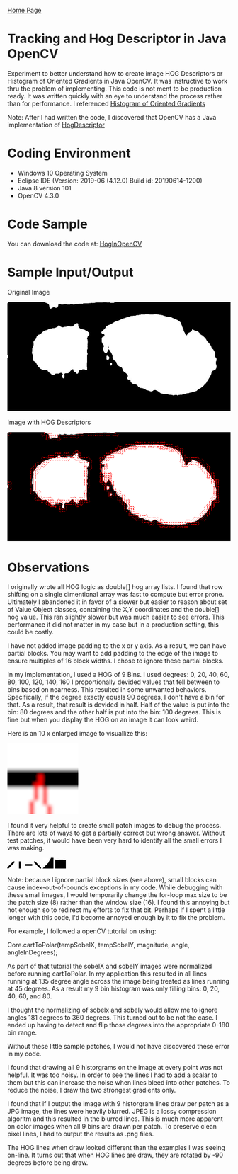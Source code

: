 [Home Page](https://github.com/TrackerLounge/Home)

# Tracking and Hog Descriptor in Java OpenCV
Experiment to better understand how to create image HOG Descriptors  or Histogram of Oriented Gradients in Java OpenCV.
It was instructive to work thru the problem of implementing. 
This code is not ment to be production ready. 
It was written quickly with an eye to understand the process rather than for performance.
I referenced [Histogram of Oriented Gradients](https://www.learnopencv.com/histogram-of-oriented-gradients/)

Note: After I had written the code, I discovered that OpenCV has a Java implementation of [HogDescriptor](https://docs.opencv.org/3.4/javadoc/org/opencv/objdetect/HOGDescriptor.html)

# Coding Environment
- Windows 10 Operating System
- Eclipse IDE (Version: 2019-06 (4.12.0) Build id: 20190614-1200)
- Java 8 version 101
- OpenCV 4.3.0

# Code Sample
You can download the code at:
[HogInOpenCV](https://github.com/TrackerLounge/TrackingAndHogDescriptorInJavaOpenCV/tree/master/HogInOpenCV)

# Sample Input/Output

Original Image

<img src='/HogInOpenCV/resources/LF_20in_Stride_Wet_Sand_Binary_Small.jpg' width=800>

Image with HOG Descriptors

<img src='/HogInOpenCV/resources/arrowsDraw.png' width=800>

# Observations
I originally wrote all HOG logic as double[] hog array lists.
I found that row shifting on a single dimentional array was fast to compute but error prone.
Ultimately I abandoned it in favor of a slower but easier to reason about set of Value Object classes, containing the X,Y coordinates and the double[] hog value. 
This ran slightly slower but was much easier to see errors. 
This performance it did not matter in my case but in a production setting, this could be costly.

I have not added image padding to the x or y axis. As a result, we can have partial blocks. 
You may want to add padding to the edge of the image to ensure multiples of 16 block widths.
I chose to ignore these partial blocks.

In my implementation, I used a HOG of 9 Bins.
I used degrees: 0, 20, 40, 60, 80, 100, 120, 140, 160
I proportionally devided values that fell between to bins based on nearness.
This resulted in some unwanted behaviors.
Specifically, if the degree exactly equals 90 degrees, I don't have a bin for that. As a result, that result is devided in half. Half of the value is put into the bin: 80 degrees and the other half is put into the bin: 100 degrees.
This is fine but when you display the HOG on an image it can look weird.

Here is an 10 x enlarged image to visuallize this:

<img src='/HogInOpenCV/resources/arrowsDrawAt90degreesEnlarged.png' width=160>

I found it very helpful to create small patch images to debug the process.
There are lots of ways to get a partially correct but wrong answer.
Without test patches, it would have been very hard to identify all the small errors I was making.

<img src='/HogInOpenCV/resources/testpatchReverseDiagonal16x16.png' width=16>
<img src='/HogInOpenCV/resources/testpatchVertical16x16.png' width=16>
<img src='/HogInOpenCV/resources/testpatchHorizontal16x16.png' width=16>
<img src='/HogInOpenCV/resources/testpatchDiagonal16x16.png' width=16>
<img src='/HogInOpenCV/resources/whiteToBlackDiagonal24x24.png' width=24>
<img src='/HogInOpenCV/resources/whiteToBlackDown24x24.png' width=24>

Note: because I ignore partial block sizes (see above), small blocks can cause index-out-of-bounds exceptions in my code.
While debugging with these small images, I would temporarily change the for-loop max size to be the patch size (8) rather than the window size (16).
I found this annoying but not enough so to redirect my efforts to fix that bit. 
Perhaps if I spent a little longer with this code, I'd become annoyed enough by it to fix the problem.

For example, I followed a openCV tutorial on using:

Core.cartToPolar(tempSobelX, tempSobelY, magnitude, angle, angleInDegrees);

As part of that tutorial the sobelX and sobelY images were normalized before running cartToPolar.
In my application this resulted in all lines running at 135 degree angle across the image being treated as lines running at 45 degrees. 
As a result my 9 bin histogram was only filling bins: 0, 20, 40, 60, and 80. 

I thought the normalizing of sobelx and sobely would allow me to ignore angles 181 degrees to 360 degrees. 
This turned out to be not the case. I ended up having to detect and flip those degrees into the appropriate 0-180 bin range. 

Without these little sample patches, I would not have discovered these error in my code.

I found that drawing all 9 historgrams on the image at every point was not helpful. It was too noisy. In order to see the lines I had to add a scalar to them but this can increase the noise when lines bleed into other patches. To reduce the noise, I draw the two strongest gradients only.

I found that if I output the image with 9 historgram lines draw per patch as a JPG image, the lines were heavily blurred.
JPEG is a lossy compression algoritm and this resulted in the blurred lines. This is much more apparent on color images when all 9 bins are drawn per patch.
To preserve clean pixel lines, I had to output the results as .png files.

The HOG lines when draw looked different than the examples I was seeing on-line. 
It turns out that when HOG lines are draw, they are rotated by -90 degrees before being draw. 

